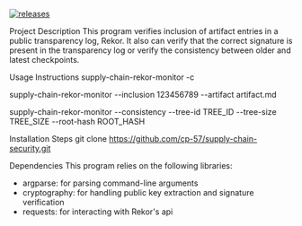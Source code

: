 [![releases](https://github.com/cp-57/supply-chain-security/actions/workflows/cd.yaml/badge.svg)](https://github.com/cp-57/supply-chain-security/actions)

Project Description
This program verifies inclusion of artifact entries in a public transparency log, Rekor. 
It also can verify that the correct signature is present in the transparency log or verify the consistency 
between older and latest checkpoints. 


Usage Instructions
supply-chain-rekor-monitor -c

supply-chain-rekor-monitor --inclusion 123456789 --artifact artifact.md

supply-chain-rekor-monitor --consistency --tree-id TREE_ID --tree-size TREE_SIZE --root-hash ROOT_HASH

Installation Steps
git clone https://github.com/cp-57/supply-chain-security.git

Dependencies
This program relies on the following libraries:
- argparse: for parsing command-line arguments
- cryptography: for handling public key extraction and signature verification
- requests: for interacting with Rekor's api
